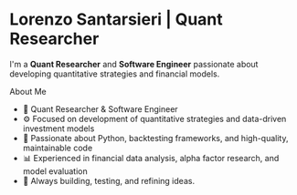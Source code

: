 # Lorenzo Santarsieri | Quant Researcher
I'm a **Quant Researcher** and **Software Engineer** passionate about developing quantitative strategies and financial models.

About Me
- 🧮 Quant Researcher & Software Engineer
- ⚙️ Focused on development of quantitative strategies and data-driven investment models
- 🐍 Passionate about Python, backtesting frameworks, and high-quality, maintainable code
- 📊 Experienced in financial data analysis, alpha factor research, and model evaluation
- 🧠 Always building, testing, and refining ideas.

